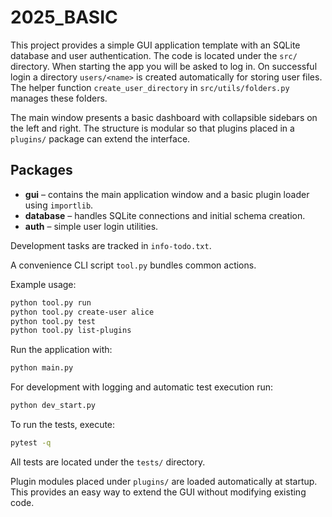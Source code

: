 # 2025_BASIC

This project provides a simple GUI application template with an SQLite database
and user authentication. The code is located under the `src/` directory. When
starting the app you will be asked to log in. On successful login a directory
`users/<name>` is created automatically for storing user files. The helper
function `create_user_directory` in `src/utils/folders.py` manages these
folders.

The main window presents a basic dashboard with collapsible sidebars on the left
and right. The structure is modular so that plugins placed in a `plugins/`
package can extend the interface.

## Packages

- **gui** – contains the main application window and a basic plugin loader using `importlib`.
- **database** – handles SQLite connections and initial schema creation.
- **auth** – simple user login utilities.

Development tasks are tracked in `info-todo.txt`.

A convenience CLI script `tool.py` bundles common actions.

Example usage:
```bash
python tool.py run
python tool.py create-user alice
python tool.py test
python tool.py list-plugins
```

Run the application with:

```bash
python main.py
```

For development with logging and automatic test execution run:

```bash
python dev_start.py
```

To run the tests, execute:

```bash
pytest -q
```
All tests are located under the `tests/` directory.

Plugin modules placed under `plugins/` are loaded automatically at startup. This
provides an easy way to extend the GUI without modifying existing code.

